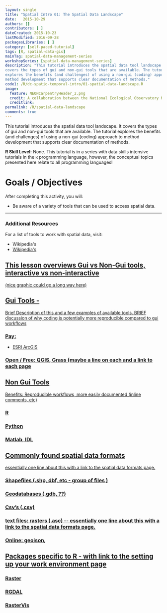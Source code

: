 ```yaml
---
layout: single
title: "Spatial Intro 01: The Spatial Data Landscape"
date:   2015-10-29
authors: []
contributors: [ ]
dateCreated: 2015-10-23
lastModified: 2016-09-28
packagesLibraries: [ ]
category: [self-paced-tutorial]
tags: [R, spatial-data-gis]
mainTag: spatial-data-management-series
workshopSeries: [spatial-data-management-series]
description: "This tutorial introduces the spatial data tool landscape. It
covers the types of gui and non-gui tools that are available. The tutorial
explores the benefits (and challenges) of using a non-gui (coding) approach to
method development that supports clear documentation of methods."
code1: /R/dc-spatio-temporal-intro/01-spatial-data-landscape.R
image:
  feature: NEONCarpentryHeader_2.png
  credit: A collaboration between the National Ecological Observatory Network (NEON) and Data Carpentry
  creditlink:
permalink: /R/spatial-data-landscape
comments: true
---
```



This tutorial introduces the spatial data tool landscape. It
covers the types of gui and non-gui tools that are available. The tutorial
explores the benefits (and challenges) of using a non-gui (coding) approach to
method development that supports clear documentation of methods.

**R Skill Level:** None. This tutorial is in a series with data skills
intensive tutorials in the `R` programming language, however, the conceptual
topics presented here relate to all programming languages!

<div id="objectives" markdown="1">

# Goals / Objectives

After completing this activity, you will:

* Be aware of a variety of tools that can be used to access spatial data.

****

### Additional Resources
For a list of tools to work with spatial data, visit:
* Wikipedia's <a href="http://en.wikipedia.org/wiki/List_of_geographic_information_systems_software" target="_blank" GIS software page. >
* Wikipedia's <a href="http://en.wikipedia.org/wiki/List_of_spatial_analysis_software" target="_blank" spatial analysis software page. >

</div>


## This lesson overviews Gui vs Non-Gui tools, interactive vs non-interactive
(nice graphic could go a long way here)

## Gui Tools -
Brief Description of this and a few examples of available tools. BRIEF discussion of why coding is potentially more reproducible compared to gui workflows

### Pay:

* ESRI ArcGIS

### Open / Free: QGIS, Grass (maybe a line on each and a link to each page

## Non Gui Tools
  Benefits: Reproducible workflows, more easily documented (inline comments, etc)

### R

### Python

### Matlab, IDL

## Commonly found spatial data formats
essentially one line about this with a link to the spatial data formats page.

### Shapefiles (.shp, dbf, etc - group of files )

### Geodatabases (.gdb, ??)

### Csv’s (.csv)

### text files: rasters (.asc) -- essentially one line about this with a link to the spatial data formats page.

### Online: geojson,

## Packages specific to R - with link to the setting up your work environment page

### Raster

### RGDAL

### RasterVis

